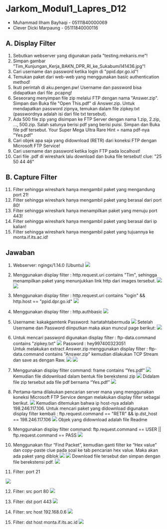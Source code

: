 # Jarkom_Modul1_Lapres_D12
- Muhammad Ilham Bayhaqi - 05111840000069
- Clever Dicki Marpaung - 05111840000116

## A. Display Filter
1. Sebutkan webserver yang digunakan pada "testing.mekanis.me"!
2. Simpan gambar "Tim_Kunjungan_Kerja_BAKN_DPR_RI_ke_Sukabumi141436.jpg"!
3. Cari username dan password ketika login di "ppid.dpr.go.id"!
4. Temukan paket dari web-web yang menggunakan basic authentication method!
5. Ikuti perintah di aku.pengen.pw! Username dan password bisa didapatkan dari file .pcapng!
6. Seseorang menyimpan file zip melalui FTP dengan nama "Answer.zip". Simpan dan Buka file "Open This.pdf" di Answer.zip. Untuk mendapatkan password zipnya, temukan dalam file zipkey.txt (passwordnya adalah isi dari file txt tersebut).
7. Ada 500 file zip yang disimpan ke FTP Server dengan nama 1.zip, 2.zip, ..., 500.zip. Salah satunya berisi pdf yang berisi puisi. Simpan dan Buka file pdf tersebut.
Your Super Mega Ultra Rare Hint = nama pdf-nya "Yes.pdf"
8. Cari objek apa saja yang didownload (RETR) dari koneksi FTP dengan Microsoft FTP Service!
9. Cari username dan password ketika login FTP pada localhost!
10. Cari file .pdf di wireshark lalu download dan buka file tersebut!
clue: "25 50 44 46" 

## B. Capture Filter
11. Filter sehingga wireshark hanya mengambil paket yang mengandung port 21!
12. Filter sehingga wireshark hanya mengambil paket yang berasal dari port 80!
13. Filter sehingga wireshark hanya menampilkan paket yang menuju port 443!
14. Filter sehingga wireshark hanya mengambil paket yang berasal dari ip kalian!
15. Filter sehingga wireshark hanya mengambil paket yang tujuannya ke monta.if.its.ac.id!


## Jawaban
1. Webserver: ngingx/1.14.0 (Ubuntu)
   <img src="images/soal1.png">

2. Menggunakan display filter : http.request.uri contains "Tim", sehingga menampilkan paket yang menunjukkan link http dari images tersebut.
   <img src="images/soal2.png">
   <img src="images/soal2a.png">
   
3. Menggunakan display filter : http.request.uri contains "login" && http.host == "ppid.dpr.go.id"
   <img src="images/soal3.png">

4. Menggunakan display filter : http.authbasic
   <img src="images/soal4.png">

5. Username: kakakgamtenk
   Password: hartatahtabermuda
   <img src="images/soal5.png">
   Setelah Username dan Password diinputkan maka akan muncul page berikut:
   <img src="images/soal5a.png">

6. Untuk mencari password digunakan display filter : ftp-data.command contains "zipkey.txt"
   <img src="images/soal6a.png">
   Password : hey997400323051   
   Untuk melakukan extract Answer.zip menggunakan display filter : ftp-data.command contains "Answer.zip" kemudian dilakukan TCP Stream dan save as dengan Raw.
   <img src="images/soal6b.png">
   <img src="images/soal6.png">

7. Menggunakan display filter command: frame contains “Yes.pdf”
   <img src="images/soal7.png">
   Kemudian file didownload dalam bentuk file berekstensi zip
   <img src="images/soal7a.png">
   Didalam file zip tersebut ada file pdf bernama “Yes.pdf”
   <img src="images/soal7b.png">

8. Pertama-tama dilakukan pencarian server mana yang menggunakan koneksi Microsoft FTP Service dengan melakukan display filter sebagai berikut.
   <img src="images/soal8.png">
   Kemudian ditemukan bahwa ip host-nya adalah 198.246.117.106. Untuk mencari paket yang didownload digunakan display filter kembali : ftp.request.command == "RETR" && ip.dst_host == 198.246.117.106
   <img src="images/soal8a.png">
   Objek yang didownload adalah file Readme

9. Menggunakan display filter command: ftp.request.command == USER || ftp.request.command == PASS
   <img src="images/soal9.png">  
   
10. Menggunakan fitur “Find Packet”, kemudian ganti filter ke “Hex value” dan copy-paste clue pada soal ke tab pencarian hex value. Maka akan ada paket yang diblok
    <img src="images/soal10.png">
    <img src="images/soal10a.png">
    Download file tersebut dan simpan dengan file berekstensi pdf.
    <img src="images/soal10b.png">

11. Filter: port 21
   <img src="images/soal11.png">

12. Filter: src port 80
    <img src="images/soal12.png">
    
13. Filter: dst port 443
    <img src="images/soal13.png">
    
14. Filter: src host 192.168.0.6
    <img src="images/soal14.png">
    
15. Filter: dst host monta.if.its.ac.id
    <img src="images/soal15.png">
